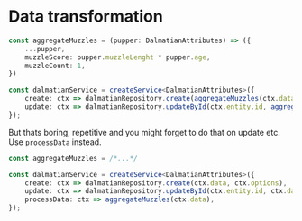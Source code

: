 # Data transformation

```typescript
const aggregateMuzzles = (pupper: DalmatianAttributes) => ({
    ...pupper,
    muzzleScore: pupper.muzzleLenght * pupper.age,
    muzzleCount: 1,
})

const dalmatianService = createService<DalmatianAttributes>({
    create: ctx => dalmatianRepository.create(aggregateMuzzles(ctx.data), ctx.options),
    update: ctx => dalmatianRepository.updateById(ctx.entity.id, aggregateMuzzles(ctx.data), ctx.options),
});
```

But thats boring, repetitive and you might forget to do that on update etc. Use `processData` instead.

```typescript
const aggregateMuzzles = /*...*/

const dalmatianService = createService<DalmatianAttributes>({
    create: ctx => dalmatianRepository.create(ctx.data, ctx.options),
    update: ctx => dalmatianRepository.updateById(ctx.entity.id, ctx.data, ctx.options),
    processData: ctx => aggregateMuzzles(ctx.data),
});
```
